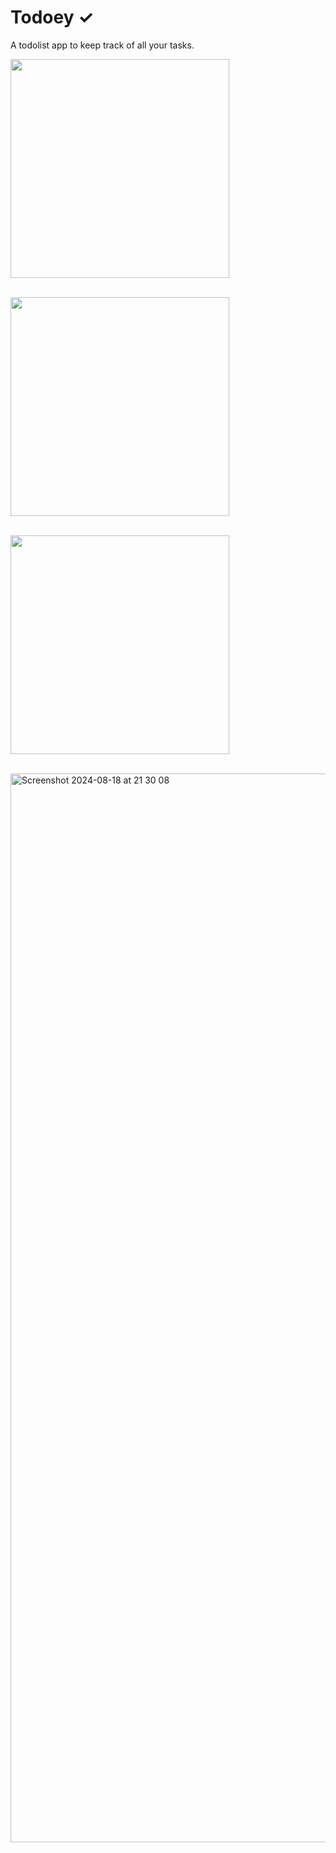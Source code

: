 # Todoey ✓

A todolist app to keep track of all your tasks.

<img src="https://github.com/user-attachments/assets/0567bf57-66ac-4acb-8fbb-fcde7197759a" width="350"/> <br> <br>

<img src="https://github.com/user-attachments/assets/31c6faa3-fcc8-4aa5-aa05-e4e8fa65f1cb" width="350"/> <br> <br>

<img src="https://github.com/user-attachments/assets/eac645b7-b5ba-468d-9e1d-89c3aef15a50" width="350"/> <br> <br>

<img width="1710" alt="Screenshot 2024-08-18 at 21 30 08" src="https://github.com/user-attachments/assets/8d12b651-ee60-470b-8059-6fdc5dba09d9">
